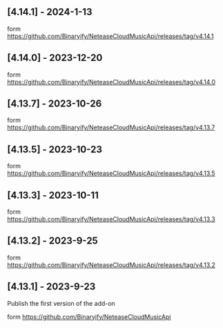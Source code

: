 ## [4.14.1] - 2024-1-13
form https://github.com/Binaryify/NeteaseCloudMusicApi/releases/tag/v4.14.1

## [4.14.0] - 2023-12-20
form https://github.com/Binaryify/NeteaseCloudMusicApi/releases/tag/v4.14.0

## [4.13.7] - 2023-10-26
form https://github.com/Binaryify/NeteaseCloudMusicApi/releases/tag/v4.13.7

## [4.13.5] - 2023-10-23
form https://github.com/Binaryify/NeteaseCloudMusicApi/releases/tag/v4.13.5

## [4.13.3] - 2023-10-11
form https://github.com/Binaryify/NeteaseCloudMusicApi/releases/tag/v4.13.3

## [4.13.2] - 2023-9-25
form https://github.com/Binaryify/NeteaseCloudMusicApi/releases/tag/v4.13.2

## [4.13.1] - 2023-9-23

Publish the first version of the add-on

form https://github.com/Binaryify/NeteaseCloudMusicApi
